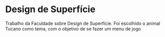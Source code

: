 # Design de Superfície
 Trabalho da Faculdade sobre Design de Superfície. Foi escolhido o animal Tucano como tema, com o objetivo de se fazer um menu de jogo
